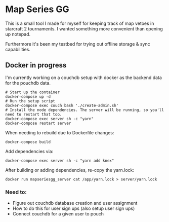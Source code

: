 # Map Series GG

This is a small tool I made for myself for keeping track of map vetoes in starcraft 2 tournaments. I wanted something more convenient than opening up notepad.

Furthermore it's been my testbed for trying out offline storage & sync capabilities.

## Docker in progress

I'm currently working on a couchdb setup with docker as the backend data for the pouchdb data.

```
# Start up the container
docker-compose up -d
# Run the setup script
docker-compose exec couch bash './create-admin.sh'
# Install the node dependencies. The server will be running, so you'll need to restart that too.
docker-compose exec server sh -c "yarn"
docker-compose restart server
```

When needing to rebuild due to Dockerfile changes:

```
docker-compose build
```

Add dependencies via:

```
docker-compose exec server sh -c "yarn add knex"
```

After building or adding dependencies, re-copy the yarn.lock:

```
docker run mapseriesgg_server cat /app/yarn.lock > server/yarn.lock
```

### Need to:

* Figure out couchdb database creation and user assignment
* How to do this for user sign ups (also setup user sign ups)
* Connect couchdb for a given user to pouch
